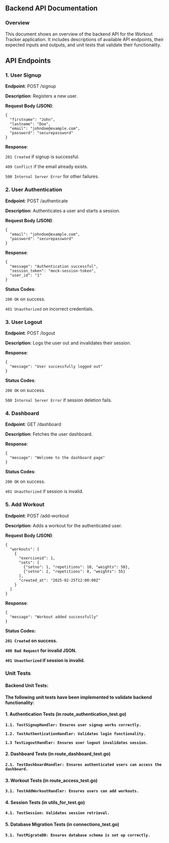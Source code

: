 

## Backend API Documentation

### Overview

This document shows an overview of the backend API for the Workout Tracker application. It includes descriptions of available API endpoints, their expected inputs and outputs, and unit tests that validate their functionality.

## API Endpoints


### <b>1. User Signup</b>

<b>Endpoint</b>: POST /signup

<b>Description</b>: Registers a new user.

<b>Request Body (JSON)</b>:
```
{
  "firstname": "John",
  "lastname": "Doe",
  "email": "johndoe@example.com",
  "password": "securepassword"
}
```
<b>Response</b>:

`201 Created` if signup is successful.

`409 Conflict` if the email already exists.

`500 Internal Server Error` for other failures.

### 2. User Authentication

<b>Endpoint</b>: POST /authenticate

<b>Description</b>: Authenticates a user and starts a session.

<b>Request Body (JSON)</b>:

```
{
  "email": "johndoe@example.com",
  "password": "securepassword"
}
```
<b>Response</b>:


``` 
{
  "message": "Authentication successful",
  "session_token": "mock-session-token",
  "user_id": "1"
} 
```

<b>Status Codes</b>:

`200 OK` on success.

`401 Unauthorized` on incorrect credentials.

### 3. User Logout

<b>Endpoint</b>: POST /logout

<b>Description</b>: Logs the user out and invalidates their session.

<b>Response</b>:

```
{
  "message": "User successfully logged out"
}
```

<b>Status Codes</b>:

`200 OK` on success.

`500 Internal Server Error` if session deletion fails.

### 4. Dashboard



<b>Endpoint</b>: GET /dashboard


<b>Description</b>: Fetches the user dashboard.


<b>Response</b>:

```
{
  "message": "Welcome to the dashboard page"
}
```
<b>Status Codes</b>:

`200 OK` on success.

`401 Unauthorized` if session is invalid.


### 5. Add Workout

<b>Endpoint</b>: POST /add-workout

<b>Description</b>: Adds a workout for the authenticated user.

<b>Request Body (JSON)</b>:

```
{
  "workouts": [
    {
      "exerciseid": 1,
      "sets": [
        {"setno": 1, "repetitions": 10, "weights": 50},
        {"setno": 2, "repetitions": 8, "weights": 55}
      ],
      "created_at": "2025-02-25T12:00:00Z"
    }
  ]
}

```

<b>Response</b>:
```
{
  "message": "Workout added successfully"
}
```

<b>Status Codes<b>:

`201 Created` on success.

`400 Bad Request` for invalid JSON.

`401 Unauthorized` if session is invalid.


### Unit Tests

#### Backend Unit Tests:

#### The following unit tests have been implemented to validate backend functionality:

#### 1. Authentication Tests (in route_authentication_test.go)

    1.1. TestSignupHandler: Ensures user signup works correctly.

    1.2. TestAuthenticationHandler: Validates login functionality.

    1.3 TestLogoutHandler: Ensures user logout invalidates session.

#### 2. Dashboard Tests (in route_dashboard_test.go)

    2.1. TestDashboardHandler: Ensures authenticated users can access the dashboard.

#### 3. Workout Tests (in route_access_test.go)

    3.1. TestAddWorkoutHandler: Ensures users can add workouts.

#### 4. Session Tests (in utils_for_test.go)

    4.1. TestSession: Validates session retrieval.

#### 5. Database Migration Tests (in connections_test.go)

    5.1. TestMigrateDB: Ensures database schema is set up correctly.

